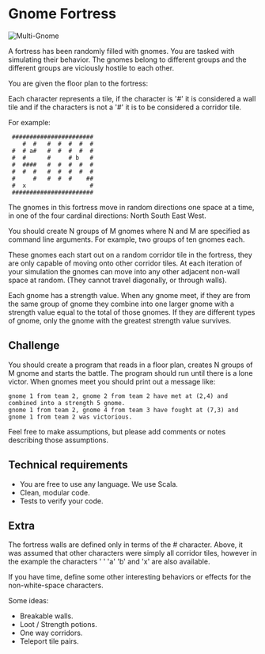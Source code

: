 Gnome Fortress
==============

![Multi-Gnome](./multi-gnome.jpg)

A fortress has been randomly filled with gnomes. You are tasked with
simulating their behavior. The gnomes belong to different groups and the
different groups are viciously hostile to each other.

You are given the floor plan to the fortress:

Each character represents a tile, if the character is '#' it is considered a
wall tile and if the characters is not a '#' it is to be  considered a corridor
tile.

For example:

     #######################
        #  #   #  #  #  #  #
     #  # a#   #  #  #  #  #
     #  #      #     # b   #
     #  ####   #  #  #  #  #
     #  #  #   #  #  #  #  #
     #     #   #  #  #    ##
     #  x                  #
     #######################


The gnomes in this fortress move in random directions one space at a time, in
one of the four cardinal directions: North South East West.

You should create N groups of M gnomes where N and M are specified as
command line arguments.  For example, two groups of ten gnomes each.

These gnomes each start out on a random corridor tile in the fortress,
they are only capable of moving onto other corridor tiles. At each iteration of
your simulation the gnomes can move into any other adjacent non-wall space at
random. (They cannot travel diagonally, or through walls).

Each gnome has a strength value. When any gnome meet, if they are from
the same group of gnome they combine into one larger gnome with a
strength value equal to the total of those gnomes. If they are
different types of gnome, only the gnome with the greatest strength value
survives.

Challenge
---------

You should create a program that reads in a floor plan, creates N groups of
M gnome and starts the battle. The program should run until there is a lone
victor. When gnomes meet you should print out a message like:


    gnome 1 from team 2, gnome 2 from team 2 have met at (2,4) and combined into a strength 5 gnome.
    gnome 1 from team 2, gnome 4 from team 3 have fought at (7,3) and gnome 1 from team 2 was victorious.


Feel free to make assumptions, but please add comments or notes describing
those assumptions.

Technical requirements
----------------------

* You are free to use any language. We use Scala.
* Clean, modular code.
* Tests to verify your code.

Extra
-----

The fortress walls are defined only in terms of the # character. Above, it was
assumed that other characters were simply all corridor tiles, however in the
example the characters ' ' 'a' 'b' and 'x' are also available.

If you have time, define some other interesting behaviors or effects for the
non-white-space characters.

Some ideas:

* Breakable walls.
* Loot / Strength potions.
* One way corridors.
* Teleport tile pairs.
